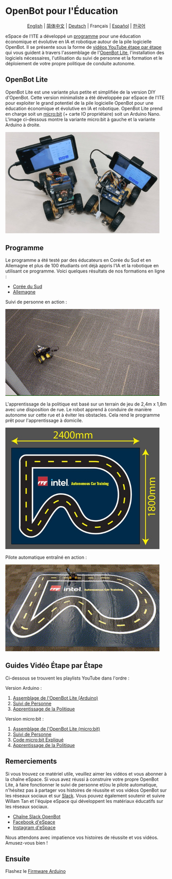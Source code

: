 # OpenBot pour l'Éducation

<p align="center">
  <a href="README.md">English</a> |
  <a href="README.zh-CN.md">简体中文</a> |
  <a href="README.de-DE.md">Deutsch</a> |
  <span>Français</span> |
  <a href="README.es-ES.md">Español</a> |
  <a href="README.ko-KR.md">한국어</a>
</p>

eSpace de l'ITE a développé un [programme](#curriculum) pour une éducation économique et évolutive en IA et robotique autour de la pile logicielle OpenBot. Il se présente sous la forme de [vidéos YouTube étape par étape](#step-by-step-video-guides) qui vous guident à travers l'assemblage de l'[OpenBot Lite](#openbot-lite-arduino), l'installation des logiciels nécessaires, l'utilisation du suivi de personne et la formation et le déploiement de votre propre politique de conduite autonome.

## OpenBot Lite

OpenBot Lite est une variante plus petite et simplifiée de la version DIY d'OpenBot. Cette version minimaliste a été développée par eSpace de l'ITE pour exploiter le grand potentiel de la pile logicielle OpenBot pour une éducation économique et évolutive en IA et robotique. OpenBot Lite prend en charge soit un [micro:bit](https://microbit.org/) (+ carte IO propriétaire) soit un Arduino Nano. L'image ci-dessous montre la variante micro:bit à gauche et la variante Arduino à droite.

<p float="left">
  <img src="../../docs/images/openbot_lite.jpg" width="480px" />
</p>

## Programme

Le programme a été testé par des éducateurs en Corée du Sud et en Allemagne et plus de 100 étudiants ont déjà appris l'IA et la robotique en utilisant ce programme. Voici quelques résultats de nos formations en ligne :

* [Corée du Sud](https://fb.watch/bDK2Vjgm3g/)
* [Allemagne](https://www.facebook.com/EspaceCW/posts/5087394677946975)

Suivi de personne en action :

<p float="left">
  <img src="../../docs/images/objectnav_320.gif" width="480px" />
</p>

L'apprentissage de la politique est basé sur un terrain de jeu de 2,4m x 1,8m avec une disposition de rue. Le robot apprend à conduire de manière autonome sur cette rue et à éviter les obstacles. Cela rend le programme prêt pour l'apprentissage à domicile.

<p float="left">
  <img src="../../docs/images/playfield.jpg" width="480px" />
</p>

Pilote automatique entraîné en action :

<p float="left">
  <img src="../../docs/images/autopilot_320.gif" width="480px" />
</p>

## Guides Vidéo Étape par Étape

Ci-dessous se trouvent les playlists YouTube dans l'ordre :

Version Arduino :
1. [Assemblage de l'OpenBot Lite (Arduino)](https://youtube.com/playlist?list=PLNKFHX5MRn52za5VeteCmvLNcL1Kowtw2)
2. [Suivi de Personne](https://youtube.com/playlist?list=PLNKFHX5MRn501oWvPbKzP1zkcqhLU5TOh)
3. [Apprentissage de la Politique](https://youtube.com/playlist?list=PLNKFHX5MRn5233AyCWhcn71JdB9qIEa-E)

Version micro:bit :
1. [Assemblage de l'OpenBot Lite (micro:bit)](https://youtube.com/playlist?list=PLNKFHX5MRn51xVKHo2VCY-KbOFQrkOm2R)
2. [Suivi de Personne](https://youtube.com/playlist?list=PLNKFHX5MRn51crWis1lwFJXj69DN9evG1)
3. [Code micro:bit Expliqué](https://youtube.com/playlist?list=PLNKFHX5MRn51DfspxVo16BkfXz8y9uR7N)
4. [Apprentissage de la Politique](https://youtube.com/playlist?list=PLNKFHX5MRn5233AyCWhcn71JdB9qIEa-E)

## Remerciements

Si vous trouvez ce matériel utile, veuillez aimer les vidéos et vous abonner à la chaîne eSpace. Si vous avez réussi à construire votre propre OpenBot Lite, à faire fonctionner le suivi de personne et/ou le pilote automatique, n'hésitez pas à partager vos histoires de réussite et vos vidéos OpenBot sur les réseaux sociaux et sur [Slack](https://join.slack.com/t/openbot-community/shared_invite/zt-jl8ygxqt-WNRNi9yzh7Lu60qui6Nh6w). Vous pouvez également soutenir et suivre Willam Tan et l'équipe eSpace qui développent les matériaux éducatifs sur les réseaux sociaux.

* [Chaîne Slack OpenBot](https://join.slack.com/t/openbot-community/shared_invite/zt-jl8ygxqt-WNRNi9yzh7Lu60qui6Nh6w)
* [Facebook d'eSpace](https://www.facebook.com/EspaceCW)
* [Instagram d'eSpace](https://www.instagram.com/EspaceCW/)

Nous attendons avec impatience vos histoires de réussite et vos vidéos. Amusez-vous bien !

## Ensuite

Flashez le [Firmware Arduino](../../firmware/README.md)